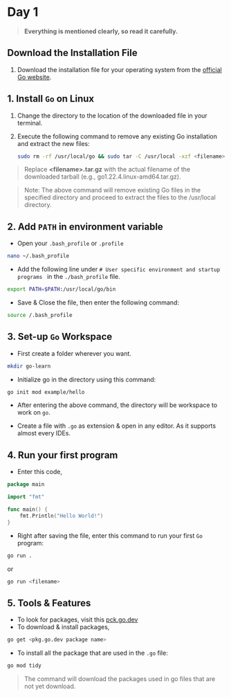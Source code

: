 # Day 1
> **Everything is mentioned clearly, so read it carefully.**
## Download the Installation File
1. Download the installation file for your operating system from the [official Go website](https://go.dev/doc/install).

## 1. Install `Go` on Linux
1. Change the directory to the location of the downloaded file in your terminal.

2. Execute the following command to remove any existing Go installation and extract the new files:
   ```bash
   sudo rm -rf /usr/local/go && sudo tar -C /usr/local -xzf <filename>.tar.gz
   ```
> Replace **\<filename\>.tar.gz** with the actual filename of the downloaded tarball (e.g., go1.22.4.linux-amd64.tar.gz).

>Note: The above command will remove existing Go files in the specified directory and proceed to extract the files to the /usr/local directory.

## 2. Add `PATH` in environment variable

- Open your `.bash_profile` or `.profile`
```bash
nano ~/.bash_profile
```

- Add the following line under `# User specific environment and startup programs
` in the `./bash_profile` file.
```bash
export PATH=$PATH:/usr/local/go/bin
```

- Save & Close the file, then enter the following command:
```bash
source /.bash_profile
```

## 3. Set-up `Go` Workspace

- First create a folder wherever you want.
```bash
mkdir go-learn
```

- Initialize go in the directory using this command:
```bash
go init mod example/hello
```

- After entering the above command, the directory will be workspace to work on `go`.

- Create a file with `.go` as extension & open in any editor. As it supports almost every IDEs.
## 4. Run your first program
- Enter this code,
```go
package main

import "fmt"

func main() {
    fmt.Println("Hello World!")
}
```
- Right after saving the file, enter this command to run your first `Go` program:
```bash
go run .
```
or
```bash
go run <filename>
```
## 5. Tools & Features
- To look for packages, visit this [pck.go.dev](https://pkg.go.dev/)
- To download & install packages,
```bash
go get <pkg.go.dev package name>
```

- To install all the package that are used in the `.go` file:
```bash
go mod tidy
```
> The command will download the packages used in go files that are not yet download. 